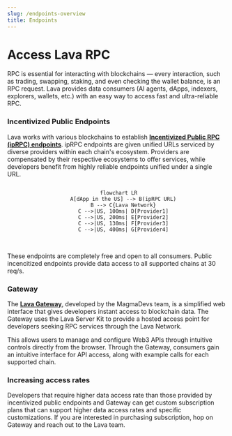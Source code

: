 ```yaml
---
slug: /endpoints-overview
title: Endpoints 
---
```


# Access Lava RPC

RPC is essential for interacting with blockchains — every interaction, such as trading, swapping, staking, and even checking the wallet balance, is an RPC request. Lava provides data consumers (AI agents, dApps, indexers, explorers, wallets, etc.) with an easy way to access fast and ultra-reliable RPC.


### Incentivized Public Endpoints

Lava works with various blockchains to establish [**Incentivized Public RPC (ipRPC) endpoints**](./iprpc.md). ipRPC endpoints are given unified URLs serviced by diverse providers within each chain's ecosystem. Providers are compensated by their respective ecosystems to offer services, while developers benefit from highly reliable endpoints unified under a single URL.

<center> 

```mermaid

 flowchart LR
    A[dApp in the US] --> B(ipRPC URL)
    B --> C{Lava Network}
    C -->|US, 100ms| D[Provider1]
    C -->|US, 200ms| E[Provider2]
    C -->|US, 130ms| F[Provider3]
    C -->|US, 400ms| G[Provider4]

```

</center>

<br/>

These endpoints are completely free and open to all consumers. Public incencitized endpoints provide data access to all supported chains at 30 req/s.


### Gateway

The [**Lava Gateway**](./gateway-endpoints.md), developed by the MagmaDevs team, is a simplified web interface that gives developers instant access to blockchain data. The Gateway uses the Lava Server Kit to provide a hosted access point for developers seeking RPC services through the Lava Network. 

This allows users to manage and configure Web3 APIs through intuitive controls directly from the browser. Through the Gateway, consumers gain an intuitive interface for API access, along with example calls for each supported chain.

### Increasing access rates
Developers that require higher data access rate than those provided by incentivized public endpoints and Gateway can get custom subscription plans that can support higher data access rates and specific customizations. If you are interested in purchasing subscription, hop on Gateway and reach out to the Lava team.
